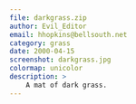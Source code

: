 ```yaml
---
file: darkgrass.zip
author: Evil_Editor
email: hhopkins@bellsouth.net
category: grass
date: 2000-04-15
screenshot: darkgrass.jpg
colormap: unicolor
description: >
    A mat of dark grass.
---
```

